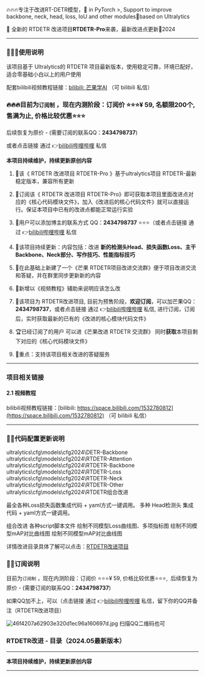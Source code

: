 🔥🔥🔥专注于改进RT-DETR模型，🚀 in PyTorch >, Support to improve backbone, neck, head, loss, IoU and other modules🚀based on Ultralytics



🌟 全新的 RTDETR 改进项目**RTDETR-Pro**来袭，最新改进点更新🚀2024

---

### 🚀🚀🚀使用说明

该项目基于 Ultralytics的 RTDETR 项目最新版本，使用稳定可靠，环境已配好，适合零基础小白以上的用户使用

配套bilibili视频教程链接：[bilibili: 芒果学AI](https://space.bilibili.com/1532780812) （可 bilibili 私信）

### 🔥🔥🔥目前为`订阅制` ，现在内测阶段：订阅价 ⭐⭐⭐¥ 59, 名额限200个, 售满为止, 价格比较优惠⭐⭐⭐

后续恢复为原价 - (需要订阅的联系QQ：**2434798737**) 

或者点击链接 通过 👉[bilibili哔哩哔哩](https://space.bilibili.com/1532780812) 私信

**本项目持续维护，持续更新原创内容**

1.  🍈该《 RTDETR 改进项目 RTDETR-Pro 》基于ultralytics项目 RTDETR-最新稳定版本，兼容所有更新
 
2.  🍉订阅该《 RTDETR 改进项目 RTDETR-Pro》即可获取本项目里面改进点对应的《核心代码模块文件》，加入《改进后的核心代码文件》就可以直接运行。保证本项目中已有的改进点都能正常运行实验 
3.  🏅️用户可以添加博主的联系方式 QQ：**2434798737** ⭐⭐⭐（或者点击链接 通过 👉[bilibili哔哩哔哩](https://space.bilibili.com/1532780812) 私信 
4.  🚀该项目持续更新：内容包括：改进 **新的检测头Head、损失函数Loss、主干Backbone、Neck部分、写作技巧、性能指标技巧** 
5.  🍌在此基础上新建了一个《芒果 RTDETR项目改进交流群》便于项目改进交流和答疑，并在群里同步更新新的内容  
6.  🌰新增以《视频教程》辅助来说明应该怎么改    
7.  🎈该项目为 RTDETR改进项目, 目前为预售阶段，**欢迎订阅**，可以加芒果QQ：**2434798737**，或者点击链接 通过 👉[bilibili哔哩哔哩](https://space.bilibili.com/1532780812) 私信, 进行订阅，订阅后，实时获取最新的已有的《改进的核心模块代码文件》 
8.  🏆已经订阅了的用户 可以进《芒果改进 RTDETR 交流群》 同时**获取**本项目剩下对应的《核心代码模块文件》 
9.  🍊重点：支持该项目相关改进的答疑服务

---

### 项目相关链接
#### 2.1 视频教程

bilibili视频教程链接：[bilibili: https://space.bilibili.com/1532780812](https://space.bilibili.com/1532780812) （可 bilibili 私信）

---

### 🎈🎈代码配置更新说明
ultralytics\cfg\models\cfg2024\DETR-Backbone
ultralytics\cfg\models\cfg2024\RTDETR-Attention
ultralytics\cfg\models\cfg2024\RTDETR-Backbone
ultralytics\cfg\models\cfg2024\RTDETR-Loss
ultralytics\cfg\models\cfg2024\RTDETR-Neck
ultralytics\cfg\models\cfg2024\RTDETR-Other
ultralytics\cfg\models\cfg2024\RTDETR组合改进

最全各种Loss损失函数集成代码 + yaml方式一键调用。
多种 Head检测头 集成代码 + yaml方式一键调用。

组合改进
各种script脚本文件
绘制不同模型Loss曲线图、多项指标图
绘制不同模型mAP对比曲线图
绘制不同模型mAP对比曲线图

详情改进目录具体了解可以点击：[RTDETR改进项目](https://github.com/iscyy/RTDETR)


### 🏅️🏅️订阅说明
目前为`订阅制` ，现在内测阶段：订阅价 ⭐⭐⭐¥ 59, 价格比较优惠⭐⭐⭐,  后续恢复为原价 - (需要订阅的联系QQ：**2434798737**)

如果QQ加不上，可以（点击链接 通过 👉[bilibili哔哩哔哩](https://space.bilibili.com/1532780812) 私信，留下你的QQ并备注（RTDETR改进项目）

![46f4207a62903e320d1ec96a160697d.jpg](https://cdn.nlark.com/yuque/0/2024/jpeg/42553146/1711106875724-81fbf441-e6b2-4a67-b98d-76ac81c19909.jpeg?x-oss-process=image%2Fwatermark%2Ctype_d3F5LW1pY3JvaGVp%2Csize_24%2Ctext_dWx0cmFseXRpY3NQcm8%3D%2Ccolor_FFFFFF%2Cshadow_50%2Ct_80%2Cg_se%2Cx_10%2Cy_10%2Fformat%2Cwebp)
扫描QQ二维码也可
### RTDETR改进 - 目录（2024.05最新版本）

---

**本项目持续维护，持续更新原创内容**

---
